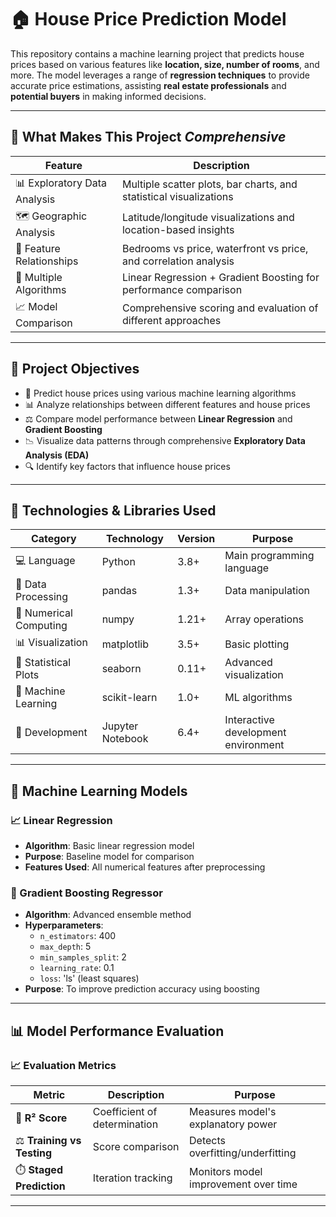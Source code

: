 # 🏠 House Price Prediction Model

This repository contains a machine learning project that predicts house prices based on various features like **location, size, number of rooms**, and more. The model leverages a range of **regression techniques** to provide accurate price estimations, assisting **real estate professionals** and **potential buyers** in making informed decisions.

---

## 📌 What Makes This Project *Comprehensive*

| **Feature**               | **Description**                                                              |
|---------------------------|------------------------------------------------------------------------------|
| 📊 Exploratory Data Analysis | Multiple scatter plots, bar charts, and statistical visualizations            |
| 🗺️ Geographic Analysis       | Latitude/longitude visualizations and location-based insights                 |
| 🔗 Feature Relationships     | Bedrooms vs price, waterfront vs price, and correlation analysis            |
| 🤖 Multiple Algorithms       | Linear Regression + Gradient Boosting for performance comparison             |
| 📈 Model Comparison          | Comprehensive scoring and evaluation of different approaches                 |

---

## 🎯 Project Objectives

- 🧠 Predict house prices using various machine learning algorithms  
- 📊 Analyze relationships between different features and house prices  
- ⚖️ Compare model performance between **Linear Regression** and **Gradient Boosting**  
- 📉 Visualize data patterns through comprehensive **Exploratory Data Analysis (EDA)**  
- 🔍 Identify key factors that influence house prices  

---

## 🔧 Technologies & Libraries Used

| **Category**          | **Technology**      | **Version** | **Purpose**                          |
|-----------------------|---------------------|-------------|--------------------------------------|
| 💻 Language            | Python              | 3.8+        | Main programming language             |
| 🧮 Data Processing     | pandas              | 1.3+        | Data manipulation                     |
| 📐 Numerical Computing | numpy               | 1.21+       | Array operations                      |
| 📊 Visualization       | matplotlib          | 3.5+        | Basic plotting                        |
| 🎨 Statistical Plots   | seaborn             | 0.11+       | Advanced visualization                |
| 🤖 Machine Learning    | scikit-learn        | 1.0+        | ML algorithms                         |
| 📓 Development         | Jupyter Notebook    | 6.4+        | Interactive development environment   |

---

## 🤖 Machine Learning Models

### 📈 Linear Regression
- **Algorithm**: Basic linear regression model  
- **Purpose**: Baseline model for comparison  
- **Features Used**: All numerical features after preprocessing  

### 🚀 Gradient Boosting Regressor
- **Algorithm**: Advanced ensemble method  
- **Hyperparameters**:
  - `n_estimators`: 400  
  - `max_depth`: 5  
  - `min_samples_split`: 2  
  - `learning_rate`: 0.1  
  - `loss`: 'ls' (least squares)  
- **Purpose**: To improve prediction accuracy using boosting  

---

## 📊 Model Performance Evaluation

### 📈 Evaluation Metrics

| **Metric**              | **Description**                    | **Purpose**                                |
|-------------------------|------------------------------------|--------------------------------------------|
| 🎯 **R² Score**         | Coefficient of determination       | Measures model's explanatory power         |
| ⚖️ **Training vs Testing** | Score comparison                  | Detects overfitting/underfitting           |
| ⏱️ **Staged Prediction** | Iteration tracking                | Monitors model improvement over time       |

---


